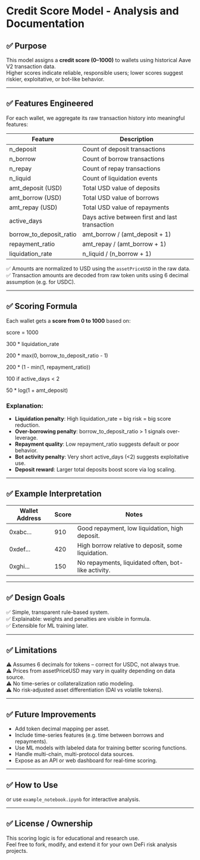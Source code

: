 # Credit Score Model - Analysis and Documentation

## ✅ Purpose
This model assigns a **credit score (0–1000)** to wallets using historical Aave V2 transaction data.  
Higher scores indicate reliable, responsible users; lower scores suggest riskier, exploitative, or bot-like behavior.

---

## ✅ Features Engineered
For each wallet, we aggregate its raw transaction history into meaningful features:

| Feature                    | Description                                                      |
|----------------------------|------------------------------------------------------------------|
| n_deposit                  | Count of deposit transactions                                    |
| n_borrow                   | Count of borrow transactions                                     |
| n_repay                    | Count of repay transactions                                      |
| n_liquid                   | Count of liquidation events                                      |
| amt_deposit (USD)          | Total USD value of deposits                                      |
| amt_borrow (USD)           | Total USD value of borrows                                       |
| amt_repay (USD)            | Total USD value of repayments                                    |
| active_days                | Days active between first and last transaction                  |
| borrow_to_deposit_ratio    | amt_borrow / (amt_deposit + 1)                                   |
| repayment_ratio            | amt_repay / (amt_borrow + 1)                                     |
| liquidation_rate           | n_liquid / (n_borrow + 1)                                        |

✅ Amounts are normalized to USD using the `assetPriceUSD` in the raw data.  
✅ Transaction amounts are decoded from raw token units using 6 decimal assumption (e.g. for USDC).

---

## ✅ Scoring Formula

Each wallet gets a **score from 0 to 1000** based on:

score = 1000

300 * liquidation_rate

200 * max(0, borrow_to_deposit_ratio - 1)

200 * (1 - min(1, repayment_ratio))

100 if active_days < 2

50 * log(1 + amt_deposit)


### Explanation:

- **Liquidation penalty**: High liquidation_rate = big risk = big score reduction.
- **Over-borrowing penalty**: borrow_to_deposit_ratio > 1 signals over-leverage.
- **Repayment quality**: Low repayment_ratio suggests default or poor behavior.
- **Bot activity penalty**: Very short active_days (<2) suggests exploitative use.
- **Deposit reward**: Larger total deposits boost score via log scaling.

---

## ✅ Example Interpretation

| Wallet Address                          | Score | Notes                                      |
|-----------------------------------------|-------|--------------------------------------------|
| 0xabc...                                | 910   | Good repayment, low liquidation, high deposit. |
| 0xdef...                                | 420   | High borrow relative to deposit, some liquidation. |
| 0xghi...                                | 150   | No repayments, liquidated often, bot-like activity. |

---

## ✅ Design Goals
✅ Simple, transparent rule-based system.  
✅ Explainable: weights and penalties are visible in formula.  
✅ Extensible for ML training later.  

---

## ✅ Limitations
⚠️ Assumes 6 decimals for tokens – correct for USDC, not always true.  
⚠️ Prices from assetPriceUSD may vary in quality depending on data source.  
⚠️ No time-series or collateralization ratio modeling.  
⚠️ No risk-adjusted asset differentiation (DAI vs volatile tokens).

---

## ✅ Future Improvements
- Add token decimal mapping per asset.  
- Include time-series features (e.g. time between borrows and repayments).  
- Use ML models with labeled data for training better scoring functions.  
- Handle multi-chain, multi-protocol data sources.  
- Expose as an API or web dashboard for real-time scoring.

---

## ✅ How to Use
or use `example_notebook.ipynb` for interactive analysis.

---

## ✅ License / Ownership
This scoring logic is for educational and research use.  
Feel free to fork, modify, and extend it for your own DeFi risk analysis projects.

